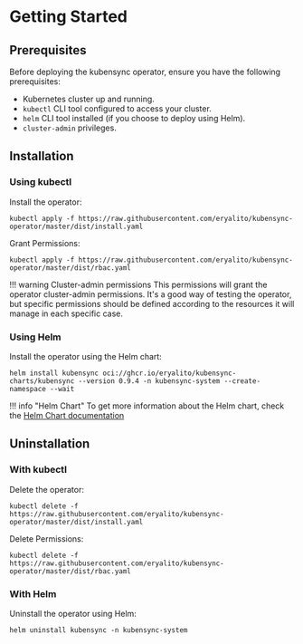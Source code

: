 # Getting Started

## Prerequisites

Before deploying the kubensync operator, ensure you have the following prerequisites:

- Kubernetes cluster up and running.
- `kubectl` CLI tool configured to access your cluster.
- `helm` CLI tool installed (if you choose to deploy using Helm).
- `cluster-admin` privileges.

## Installation

### Using kubectl

Install the operator:

    kubectl apply -f https://raw.githubusercontent.com/eryalito/kubensync-operator/master/dist/install.yaml

Grant Permissions:

    kubectl apply -f https://raw.githubusercontent.com/eryalito/kubensync-operator/master/dist/rbac.yaml

!!! warning Cluster-admin permissions
    This permissions will grant the operator cluster-admin permissions. It's a good way of testing the operator, but specific permissions should be defined according to the resources it will manage in each specific case.

### Using Helm

Install the operator using the Helm chart:

    helm install kubensync oci://ghcr.io/eryalito/kubensync-charts/kubensync --version 0.9.4 -n kubensync-system --create-namespace --wait

!!! info "Helm Chart"
    To get more information about the Helm chart, check the [Helm Chart documentation](https://github.com/eryalito/kubensync-operator/tree/master/dist/chart)

## Uninstallation

### With kubectl

Delete the operator:

    kubectl delete -f https://raw.githubusercontent.com/eryalito/kubensync-operator/master/dist/install.yaml

Delete Permissions:

    kubectl delete -f https://raw.githubusercontent.com/eryalito/kubensync-operator/master/dist/rbac.yaml

### With Helm

Uninstall the operator using Helm:

    helm uninstall kubensync -n kubensync-system
